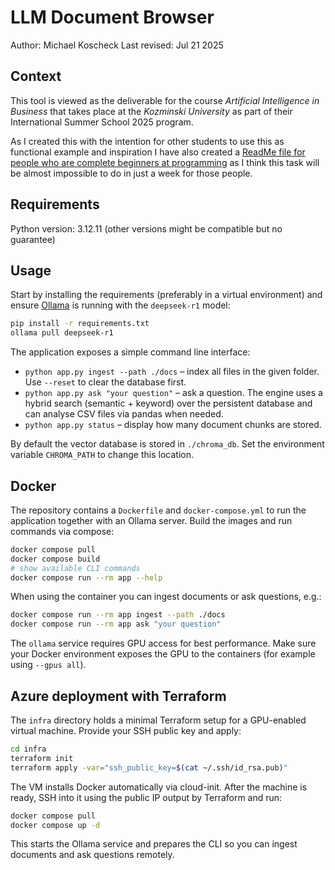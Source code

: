 # LLM Document Browser

Author: Michael Koscheck
Last revised: Jul 21 2025

## Context

This tool is viewed as the deliverable for the course *Artificial Intelligence in Business* that takes place at the *Kozminski University* as part of their International Summer School 2025 program.

As I created this with the intention for other students to use this as functional example and inspiration I have also created a [ReadMe file for people who are complete beginners at programming](./beginners.md) as I think this task will be almost impossible to do in just a week for those people.

## Requirements

Python version: 3.12.11 (other versions might be compatible but no guarantee)


## Usage

Start by installing the requirements (preferably in a virtual environment) and ensure [Ollama](https://ollama.com/) is running with the `deepseek-r1` model:

```bash
pip install -r requirements.txt
ollama pull deepseek-r1
```

The application exposes a simple command line interface:

- `python app.py ingest --path ./docs` – index all files in the given folder. Use `--reset` to clear the database first.
- `python app.py ask "your question"` – ask a question. The engine uses a hybrid search (semantic + keyword) over the persistent database and can analyse CSV files via pandas when needed.
- `python app.py status` – display how many document chunks are stored.

By default the vector database is stored in `./chroma_db`. Set the environment variable `CHROMA_PATH` to change this location.

## Docker

The repository contains a `Dockerfile` and `docker-compose.yml` to run the application together with an Ollama server. Build the images and run commands via compose:

```bash
docker compose pull
docker compose build
# show available CLI commands
docker compose run --rm app --help
```

When using the container you can ingest documents or ask questions, e.g.:

```bash
docker compose run --rm app ingest --path ./docs
docker compose run --rm app ask "your question"
```

The `ollama` service requires GPU access for best performance. Make sure your Docker environment exposes the GPU to the containers (for example using `--gpus all`).

## Azure deployment with Terraform

The `infra` directory holds a minimal Terraform setup for a GPU-enabled virtual machine. Provide your SSH public key and apply:

```bash
cd infra
terraform init
terraform apply -var="ssh_public_key=$(cat ~/.ssh/id_rsa.pub)"
```

The VM installs Docker automatically via cloud-init. After the machine is ready, SSH into it using the public IP output by Terraform and run:

```bash
docker compose pull
docker compose up -d
```

This starts the Ollama service and prepares the CLI so you can ingest documents and ask questions remotely.
